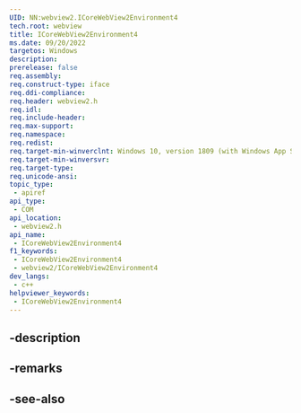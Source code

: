 ```yaml
---
UID: NN:webview2.ICoreWebView2Environment4
tech.root: webview
title: ICoreWebView2Environment4
ms.date: 09/20/2022
targetos: Windows
description: 
prerelease: false
req.assembly: 
req.construct-type: iface
req.ddi-compliance: 
req.header: webview2.h
req.idl: 
req.include-header: 
req.max-support: 
req.namespace: 
req.redist: 
req.target-min-winverclnt: Windows 10, version 1809 (with Windows App SDK 1.1 or later)
req.target-min-winversvr: 
req.target-type: 
req.unicode-ansi: 
topic_type:
 - apiref
api_type:
 - COM
api_location:
 - webview2.h
api_name:
 - ICoreWebView2Environment4
f1_keywords:
 - ICoreWebView2Environment4
 - webview2/ICoreWebView2Environment4
dev_langs:
 - c++
helpviewer_keywords:
 - ICoreWebView2Environment4
---
```


## -description

## -remarks

## -see-also


